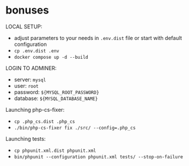 # bonuses

LOCAL SETUP:
- adjust parameters to your needs in `.env.dist` file or start with default configuration
- `cp .env.dist .env`
- `docker compose up -d --build`

LOGIN TO ADMINER:
- server: `mysql`
- user: `root`
- password: `${MYSQL_ROOT_PASSWORD}`
- database: `${MYSQL_DATABASE_NAME}`

Launching php-cs-fixer:
- `cp .php_cs.dist .php_cs`
- `./bin/php-cs-fixer fix ./src/ --config=.php_cs`

Launching tests:
- `cp phpunit.xml.dist phpunit.xml`
- `bin/phpunit --configuration phpunit.xml tests/ --stop-on-failure`
